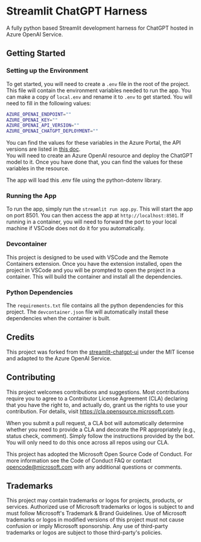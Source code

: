 # Streamlit ChatGPT Harness

A fully python based Streamlit development harness for ChatGPT hosted in Azure OpenAI Service.

## Getting Started

### Setting up the Environment

To get started, you will need to create a `.env` file in the root of the project.  This file will contain the environment variables needed to run the app. You can make a copy of `local.env` and rename it to `.env` to get started.  You will need to fill in the following values:

```bash
AZURE_OPENAI_ENDPOINT=""
AZURE_OPENAI_KEY=""
AZURE_OPENAI_API_VERSION=""
AZURE_OPENAI_CHATGPT_DEPLOYMENT=""
```

You can find the values for these variables in the Azure Portal, the API versions are listed in [this doc](https://learn.microsoft.com/en-us/azure/ai-services/openai/reference).  
You will need to create an Azure OpenAI resource and deploy the ChatGPT model to it.  Once you have done that, you can find the values for these variables in the resource.

The app will load this .env file using the python-dotenv library.

### Running the App

To run the app, simply run the `streamlit run app.py`.  This will start the app on port 8501.  You can then access the app at `http://localhost:8501`. If running in a container, you will need to forward the port to your local machine if VSCode does not do it for you automatically.

### Devcontainer

This project is designed to be used with VSCode and the Remote Containers extension.  Once you have the extension installed, open the project in VSCode and you will be prompted to open the project in a container.  This will build the container and install all the dependencies.

### Python Dependencies

The `requirements.txt` file contains all the python dependencies for this project.  The `devcontainer.json` file will automatically install these dependencies when the container is built.

## Credits

This project was forked from the [streamlit-chatgpt-ui](https://github.com/marshmellow77/streamlit-chatgpt-ui) under the MIT license and adapted to the Azure OpenAI Service.

## Contributing
This project welcomes contributions and suggestions. Most contributions require you to agree to a Contributor License Agreement (CLA) declaring that you have the right to, and actually do, grant us the rights to use your contribution. For details, visit https://cla.opensource.microsoft.com.

When you submit a pull request, a CLA bot will automatically determine whether you need to provide a CLA and decorate the PR appropriately (e.g., status check, comment). Simply follow the instructions provided by the bot. You will only need to do this once across all repos using our CLA.

This project has adopted the Microsoft Open Source Code of Conduct. For more information see the Code of Conduct FAQ or contact opencode@microsoft.com with any additional questions or comments.

## Trademarks
This project may contain trademarks or logos for projects, products, or services. Authorized use of Microsoft trademarks or logos is subject to and must follow Microsoft's Trademark & Brand Guidelines. Use of Microsoft trademarks or logos in modified versions of this project must not cause confusion or imply Microsoft sponsorship. Any use of third-party trademarks or logos are subject to those third-party's policies.